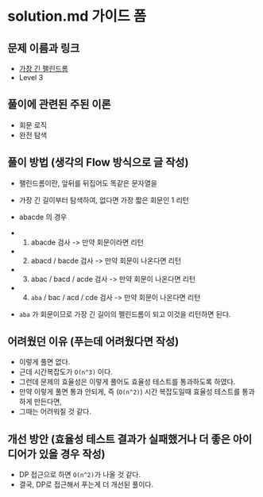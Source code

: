 # solution.md 가이드 폼

## 문제 이름과 링크

- [가장 긴 팰린드롬](https://school.programmers.co.kr/learn/courses/30/lessons/12904)
- Level 3

## 풀이에 관련된 주된 이론

- 회문 로직
- 완전 탐색

## 풀이 방법 (생각의 Flow 방식으로 글 작성)

- 팰린드롬이란, 앞뒤를 뒤집어도 똑같은 문자열을

- 가장 긴 길이부터 탐색하여, 없다면 가장 짧은 회문인 1 리턴
- abacde 의 경우
- 1. abacde 검사 -> 만약 회문이라면 리턴
- 2. abacd / bacde 검사 -> 만약 회문이 나온다면 리턴
- 3. abac / bacd / acde 검사 -> 만약 회문이 나온다면 리턴
- 4. `aba` / bac / acd / cde 검사 -> 만약 회문이 나온다면 리턴
- `aba` 가 회문이므로 가장 긴 길이의 펠린드롬이 되고 이것을 리턴하면 된다.

## 어려웠던 이유 (푸는데 어려웠다면 작성)

- 이렇게 풀면 없다.
- 근데 시간복잡도가 `O(n^3)` 이다.
- 그런데 문제의 효율성은 이렇게 풀어도 효율성 테스트를 통과하도록 하였다.
- 만약 이렇게 풀면 통과 안되게, 즉 (`O(n^2)`) 시간 복잡도일때 효율성 테스트를 통과하게 만든다면,
- 그때는 어려워질 것 같다.

## 개선 방안 (효율성 테스트 결과가 실패했거나 더 좋은 아이디어가 있을 경우 작성)

- DP 접근으로 하면 `O(n^2)`가 나올 것 같다.
- 결국, DP로 접근해서 푸는게 더 개선된 풀이다.
